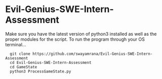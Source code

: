# Evil-Genius-SWE-Intern-Assessment

Make sure you have the latest version of python3 installed as well as the proper modules for the script. To run the program through your OS terminal...
```
  git clone https://github.com/swayamrana/Evil-Genius-SWE-Intern-Assessment
  cd Evil-Genius-SWE-Intern-Assessment
  cd GameState
  python3 ProcessGameState.py
```
